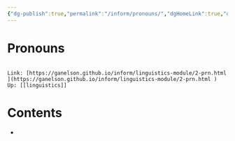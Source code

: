 ```yaml
---
{"dg-publish":true,"permalink":"/inform/pronouns/","dgHomeLink":true,"dgPassFrontmatter":false}
---
```


# Pronouns
```ad-info

Link: [https://ganelson.github.io/inform/linguistics-module/2-prn.html ](https://ganelson.github.io/inform/linguistics-module/2-prn.html )
Up: [[linguistics]]
```

# Contents
- 